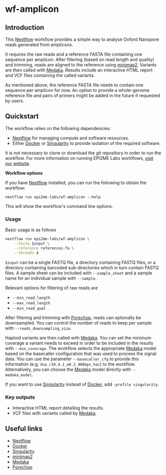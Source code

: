 # wf-amplicon






## Introduction

This [Nextflow](https://www.nextflow.io/) workflow provides a simple way to
analyse Oxford Nanopore reads generated from amplicons.

It requires the raw reads and a reference FASTA file containing one sequence per
amplicon. After filtering (based on read length and quality) and trimming,
reads are aligned to the reference using
[minimap2](https://github.com/lh3/minimap2). Variants are then called with
[Medaka](https://github.com/nanoporetech/medaka). Results include an interactive
HTML report and VCF files containing the called variants.

As mentioned above, the reference FASTA file needs to contain one sequence per
amplicon for now. An option to provide a whole-genome reference file and pairs
of primers might be added in the future if requested by users.




## Quickstart

The workflow relies on the following dependencies:

- [Nextflow](https://www.nextflow.io/) for managing compute and software
  resources.
- Either [Docker](https://www.docker.com/products/docker-desktop) or
  [Singularity](https://docs.sylabs.io/guides/latest/user-guide/) to provide
  isolation of the required software.

It is not necessary to clone or download the git repository in order to run the
workflow. For more information on running EPI2ME Labs workflows, [visit our
website](https://labs.epi2me.io/wfindex).

**Workflow options**

If you have [Nextflow](https://www.nextflow.io/) installed, you can run the
following to obtain the workflow:

```
nextflow run epi2me-labs/wf-amplicon --help
```

This will show the workflow's command line options.

### Usage

Basic usage is as follows

```bash
nextflow run epi2me-labs/wf-amplicon \
    --fastq $input \
    --reference references.fa \
    --threads 4
```

`$input` can be a single FASTQ file, a directory containing FASTQ files, or a
directory containing barcoded sub-directories which in turn contain FASTQ files.
A sample sheet can be included with `--sample_sheet` and a sample name for an
individual sample with `--sample`.

Relevant options for filtering of raw reads are

- `--min_read_length`
- `--max_read_length`
- `--min_read_qual`

After filtering and trimming with
[Porechop](https://github.com/rrwick/Porechop), reads can optionally be
downsampled. You can control the number of reads to keep per sample with
`--reads_downsampling_size`.

Haploid variants are then called with
[Medaka](https://github.com/nanoporetech/medaka). You can set the minimum
coverage a variant needs to exceed in order to be included in the results with
`--min_coverage`. The workflow selects the appropriate
[Medaka](https://github.com/nanoporetech/medaka) model based on the basecaller
configuration that was used to process the signal data. You can use the
parameter `--basecaller_cfg` to provide this information (e.g.
`dna_r10.4.1_e8.2_400bps_hac`) to the workflow. Alternatively, you can choose
the [Medaka](https://github.com/nanoporetech/medaka) model directly with
`--medaka_model`.

If you want to use
[Singularity](https://docs.sylabs.io/guides/latest/user-guide/) instead of
[Docker](https://www.docker.com/products/docker-desktop), add `-profile
singularity`.

### Key outputs

- Interactive HTML report detailing the results.
- VCF files with variants called by
  [Medaka](https://github.com/nanoporetech/medaka).





## Useful links

- [Nextflow](https://www.nextflow.io/)
- [Docker](https://www.docker.com/products/docker-desktop)
- [Singularity](https://docs.sylabs.io/guides/latest/user-guide/)
- [minimap2](https://github.com/lh3/minimap2)
- [Medaka](https://github.com/nanoporetech/medaka)
- [Porechop](https://github.com/rrwick/Porechop)
